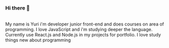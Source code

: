 ### Hi there 👋
<br />
My name is Yuri i'm developer junior front-end and does courses on area of programming. I love JavaScript and i'm studying deeper the language. Currently use React.js and Node.js in my projects for portfolio. I love study things new about programming
